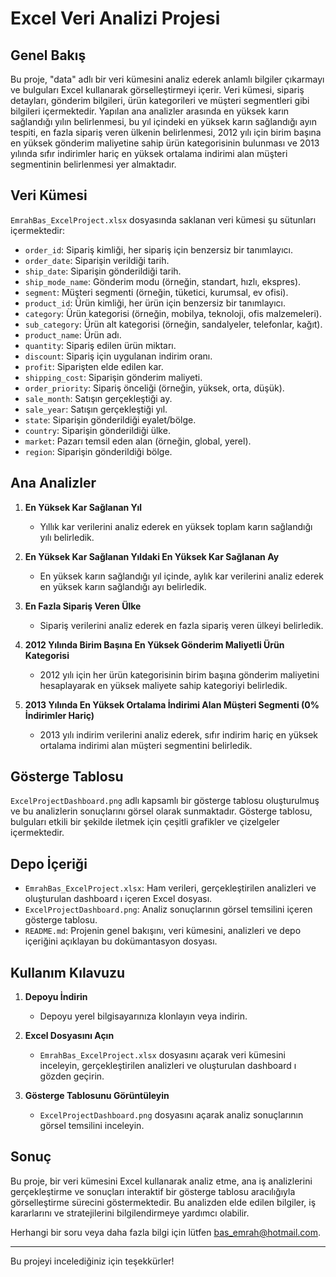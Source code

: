 # Excel Veri Analizi Projesi

## Genel Bakış

Bu proje, "data" adlı bir veri kümesini analiz ederek anlamlı bilgiler çıkarmayı ve bulguları Excel kullanarak görselleştirmeyi içerir. Veri kümesi, sipariş detayları, gönderim bilgileri, ürün kategorileri ve müşteri segmentleri gibi bilgileri içermektedir. Yapılan ana analizler arasında en yüksek karın sağlandığı yılın belirlenmesi, bu yıl içindeki en yüksek karın sağlandığı ayın tespiti, en fazla sipariş veren ülkenin belirlenmesi, 2012 yılı için birim başına en yüksek gönderim maliyetine sahip ürün kategorisinin bulunması ve 2013 yılında sıfır indirimler hariç en yüksek ortalama indirimi alan müşteri segmentinin belirlenmesi yer almaktadır.

## Veri Kümesi

`EmrahBas_ExcelProject.xlsx` dosyasında saklanan veri kümesi şu sütunları içermektedir:

- `order_id`: Sipariş kimliği, her sipariş için benzersiz bir tanımlayıcı.
- `order_date`: Siparişin verildiği tarih.
- `ship_date`: Siparişin gönderildiği tarih.
- `ship_mode_name`: Gönderim modu (örneğin, standart, hızlı, ekspres).
- `segment`: Müşteri segmenti (örneğin, tüketici, kurumsal, ev ofisi).
- `product_id`: Ürün kimliği, her ürün için benzersiz bir tanımlayıcı.
- `category`: Ürün kategorisi (örneğin, mobilya, teknoloji, ofis malzemeleri).
- `sub_category`: Ürün alt kategorisi (örneğin, sandalyeler, telefonlar, kağıt).
- `product_name`: Ürün adı.
- `quantity`: Sipariş edilen ürün miktarı.
- `discount`: Sipariş için uygulanan indirim oranı.
- `profit`: Siparişten elde edilen kar.
- `shipping_cost`: Siparişin gönderim maliyeti.
- `order_priority`: Sipariş önceliği (örneğin, yüksek, orta, düşük).
- `sale_month`: Satışın gerçekleştiği ay.
- `sale_year`: Satışın gerçekleştiği yıl.
- `state`: Siparişin gönderildiği eyalet/bölge.
- `country`: Siparişin gönderildiği ülke.
- `market`: Pazarı temsil eden alan (örneğin, global, yerel).
- `region`: Siparişin gönderildiği bölge.

## Ana Analizler

1. **En Yüksek Kar Sağlanan Yıl**
   - Yıllık kar verilerini analiz ederek en yüksek toplam karın sağlandığı yılı belirledik.

2. **En Yüksek Kar Sağlanan Yıldaki En Yüksek Kar Sağlanan Ay**
   - En yüksek karın sağlandığı yıl içinde, aylık kar verilerini analiz ederek en yüksek karın sağlandığı ayı belirledik.

3. **En Fazla Sipariş Veren Ülke**
   - Sipariş verilerini analiz ederek en fazla sipariş veren ülkeyi belirledik.

4. **2012 Yılında Birim Başına En Yüksek Gönderim Maliyetli Ürün Kategorisi**
   - 2012 yılı için her ürün kategorisinin birim başına gönderim maliyetini hesaplayarak en yüksek maliyete sahip kategoriyi belirledik.

5. **2013 Yılında En Yüksek Ortalama İndirimi Alan Müşteri Segmenti (0% İndirimler Hariç)**
   - 2013 yılı indirim verilerini analiz ederek, sıfır indirim hariç en yüksek ortalama indirimi alan müşteri segmentini belirledik.

## Gösterge Tablosu

`ExcelProjectDashboard.png` adlı kapsamlı bir gösterge tablosu oluşturulmuş ve bu analizlerin sonuçlarını görsel olarak sunmaktadır. Gösterge tablosu, bulguları etkili bir şekilde iletmek için çeşitli grafikler ve çizelgeler içermektedir.

## Depo İçeriği

- `EmrahBas_ExcelProject.xlsx`: Ham verileri, gerçekleştirilen analizleri ve oluşturulan dashboard ı içeren Excel dosyası.
- `ExcelProjectDashboard.png`: Analiz sonuçlarının görsel temsilini içeren gösterge tablosu.
- `README.md`: Projenin genel bakışını, veri kümesini, analizleri ve depo içeriğini açıklayan bu dokümantasyon dosyası.

## Kullanım Kılavuzu

1. **Depoyu İndirin**
   - Depoyu yerel bilgisayarınıza klonlayın veya indirin.

2. **Excel Dosyasını Açın**
   - `EmrahBas_ExcelProject.xlsx` dosyasını açarak veri kümesini inceleyin, gerçekleştirilen analizleri ve oluşturulan dashboard ı gözden geçirin.

3. **Gösterge Tablosunu Görüntüleyin**
   - `ExcelProjectDashboard.png` dosyasını açarak analiz sonuçlarının görsel temsilini inceleyin.

## Sonuç

Bu proje, bir veri kümesini Excel kullanarak analiz etme, ana iş analizlerini gerçekleştirme ve sonuçları interaktif bir gösterge tablosu aracılığıyla görselleştirme sürecini göstermektedir. Bu analizden elde edilen bilgiler, iş kararlarını ve stratejilerini bilgilendirmeye yardımcı olabilir.

Herhangi bir soru veya daha fazla bilgi için lütfen bas_emrah@hotmail.com.

---

Bu projeyi incelediğiniz için teşekkürler!

